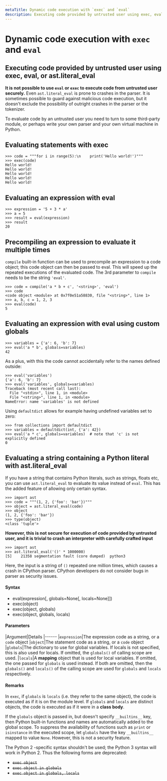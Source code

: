 ```yaml
---
metaTitle: Dynamic code execution with `exec` and `eval`
description: Executing code provided by untrusted user using exec, eval, or ast.literal_eval, Evaluating statements with exec, Evaluating an expression with eval, Precompiling an expression to evaluate it multiple times, Evaluating an expression with eval using custom globals, Evaluating a string containing a Python literal with ast.literal_eval
---
```


# Dynamic code execution with `exec` and `eval`



## Executing code provided by untrusted user using exec, eval, or ast.literal_eval


**It is not possible to use `eval` or `exec` to execute code from untrusted user securely.** Even `ast.literal_eval` is prone to crashes in the parser. It is sometimes possible to guard against malicious code execution, but it doesn't exclude the possibility of outright crashes in the parser or the tokenizer.

To evaluate code by an untrusted user you need to turn to some third-party module, or perhaps write your own parser and your own virtual machine in Python.



## Evaluating statements with exec


```
>>> code = """for i in range(5):\n    print('Hello world!')"""
>>> exec(code)
Hello world!
Hello world!
Hello world!
Hello world!
Hello world!

```



## Evaluating an expression with eval


```
>>> expression = '5 + 3 * a'
>>> a = 5
>>> result = eval(expression)
>>> result
20

```



## Precompiling an expression to evaluate it multiple times


`compile` built-in function can be used to precompile an expression to a code object; this code object can then be passed to eval. This will speed up the repeated executions of the evaluated code. The 3rd parameter to `compile` needs to be the string `'eval'`.

```
>>> code = compile('a * b + c', '<string>', 'eval')
>>> code
<code object <module> at 0x7f0e51a58830, file "<string>", line 1>
>>> a, b, c = 1, 2, 3
>>> eval(code)
5

```



## Evaluating an expression with eval using custom globals


```
>>> variables = {'a': 6, 'b': 7}
>>> eval('a * b', globals=variables)
42

```

As a plus, with this the code cannot accidentally refer to the names defined outside:

```
>>> eval('variables')
{'a': 6, 'b': 7}
>>> eval('variables', globals=variables)
Traceback (most recent call last):
  File "<stdin>", line 1, in <module>
  File "<string>", line 1, in <module>
NameError: name 'variables' is not defined

```

Using `defaultdict` allows for example having undefined variables set to zero:

```
>>> from collections import defaultdict
>>> variables = defaultdict(int, {'a': 42})
>>> eval('a * c', globals=variables)  # note that 'c' is not explicitly defined
0

```



## Evaluating a string containing a Python literal with ast.literal_eval


If you have a string that contains Python literals, such as strings, floats etc, you can use `ast.literal_eval` to evaluate its value instead of `eval`. This has the added feature of allowing only certain syntax.

```
>>> import ast
>>> code = """(1, 2, {'foo': 'bar'})"""
>>> object = ast.literal_eval(code)
>>> object
(1, 2, {'foo': 'bar'})
>>> type(object)
<class 'tuple'>

```

**However, this is not secure for execution of code provided by untrusted user, and it is trivial to crash an interpreter with carefully crafted input**

```
>>> import ast
>>> ast.literal_eval('()' * 1000000)
[5]    21358 segmentation fault (core dumped)  python3

```

Here, the input is a string of `()` repeated one million times, which causes a crash in CPython parser. CPython developers do not consider bugs in parser as security issues.



#### Syntax


- eval(expression[, globals=None[, locals=None]])
- exec(object)
- exec(object, globals)
- exec(object, globals, locals)



#### Parameters


|Argument|Details
|------
|`expression`|The expression code as a string, or a `code` object
|`object`|The statement code as a string, or a `code` object
|`globals`|The dictionary to use for global variables. If locals is not specified, this is also used for locals. If omitted, the `globals()` of calling scope are used.
|`locals`|A **mapping** object that is used for local variables. If omitted, the one passed for `globals` is used instead. If both are omitted, then the `globals()` and `locals()` of the calling scope are used for `globals` and `locals` respectively.



#### Remarks


In `exec`, if `globals` is `locals` (i.e. they refer to the same object), the code is executed as if it is on the module level. If `globals` and `locals` are distinct objects, the code is executed as if it were in a **class body**.

If the `globals` object is passed in, but doesn't specify `__builtins__` key, then Python built-in functions and names are automatically added to the global scope. To suppress the availability of functions such as `print` or `isinstance` in the executed scope, let `globals` have the key `__builtins__` mapped to value `None`. However, this is not a security feature.

The Python 2 -specific syntax shouldn't be used; the Python 3 syntax will work in Python 2. Thus the following forms are deprecated:
<s>

- `exec object`
- `exec object in globals`
- `exec object in globals, locals`

